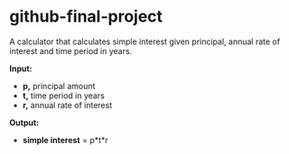 # github-final-project
A calculator that calculates simple interest given principal, annual rate of interest and time period in years.

**Input:**
*   **p,** principal amount
*   **t,** time period in years
*   **r,** annual rate of interest

**Output:**
*   **simple interest** = p\*t\*r
